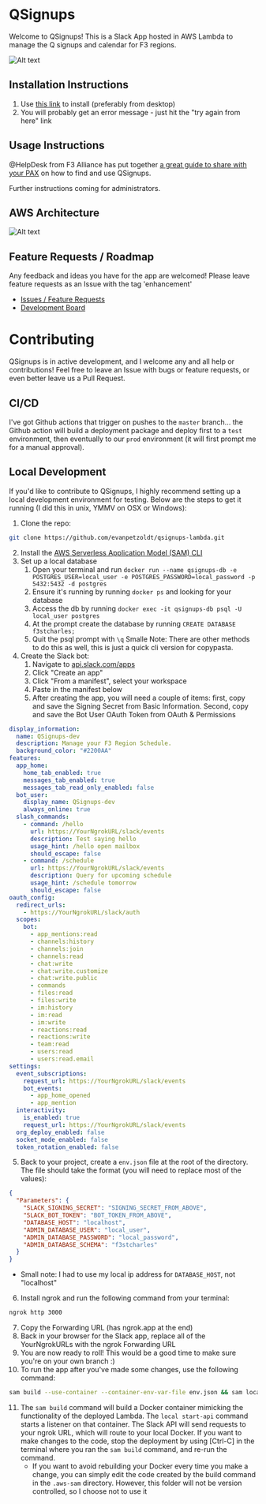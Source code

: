# QSignups

Welcome to QSignups! This is a Slack App hosted in AWS Lambda to manage the Q signups and calendar for F3 regions.

![Alt text](/screens/qsignups-logo.png?raw=true "QSignups Logo")

## Installation Instructions

1. Use [this link](https://slack.com/oauth/v2/authorize?client_id=3135457248691.3137775183364&scope=app_mentions:read,channels:history,channels:read,chat:write,chat:write.customize,chat:write.public,commands,files:write,im:history,im:write,team:read,users:read,users:read.email,channels:join,files:read,im:read,reactions:read,reactions:write&user_scope=) to install (preferably from desktop)
2. You will probably get an error message - just hit the "try again from here" link

## Usage Instructions

@HelpDesk from F3 Alliance has put together [a great guide to share with your PAX](https://docs.google.com/document/d/1TE63l7dOKy635kbbyRi9TbbeCSx2SISkmBwZIXoqLzk/edit) on how to find and use QSignups.

Further instructions coming for administrators.

## AWS Architecture

![Alt text](/screens/QSignups_Design_2022_06.PNG?raw=true "QSignups Design")

## Feature Requests / Roadmap

Any feedback and ideas you have for the app are welcomed! Please leave feature requests as an Issue with the tag 'enhancement'
- [Issues / Feature Requests](https://github.com/evanpetzoldt/qsignups-lambda/issues)
- [Development Board](https://github.com/users/evanpetzoldt/projects/1/views/1)

# Contributing

QSignups is in active development, and I welcome any and all help or contributions! Feel free to leave an Issue with bugs or feature requests, or even better leave us a Pull Request.

## CI/CD

I've got Github actions that trigger on pushes to the `master` branch... the Github action will build a deployment package and deploy first to a `test` environment, then eventually to our `prod` environment (it will first prompt me for a manual approval).

## Local Development

If you'd like to contribute to QSignups, I highly recommend setting up a local development environment for testing. Below are the steps to get it running (I did this in unix, YMMV on OSX or Windows):

1. Clone the repo:
```sh
git clone https://github.com/evanpetzoldt/qsignups-lambda.git
```
2. Install the [AWS Serverless Application Model (SAM) CLI](https://docs.aws.amazon.com/serverless-application-model/latest/developerguide/install-sam-cli.html)
3. Set up a local database 
    1. Open your terminal and run `docker run --name qsignups-db -e POSTGRES_USER=local_user -e POSTGRES_PASSWORD=local_password -p 5432:5432 -d postgres`
    2. Ensure it's running by running `docker ps` and looking for your database
    3. Access the db by running `docker exec -it qsignups-db psql -U local_user postgres`
    4. At the prompt create the database by running `CREATE DATABASE f3stcharles;`
    5. Quit the psql prompt with `\q`
  Smalle Note: There are other methods to do this as well, this is just a quick cli version for copypasta.
4. Create the Slack bot: 
    1. Navigate to [api.slack.com/apps](https://api.slack.com/apps)
    2. Click "Create an app"
    3. Click "From a manifest", select your workspace
    4. Paste in the manifest below
    5. After creating the app, you will need a couple of items: first, copy and save the Signing Secret from Basic Information. Second, copy and save the Bot User OAuth Token from OAuth & Permissions

```yaml
display_information:
  name: QSignups-dev
  description: Manage your F3 Region Schedule.
  background_color: "#2200AA"
features:
  app_home:
    home_tab_enabled: true
    messages_tab_enabled: true
    messages_tab_read_only_enabled: false
  bot_user:
    display_name: QSignups-dev
    always_online: true
  slash_commands:
    - command: /hello
      url: https://YourNgrokURL/slack/events
      description: Test saying hello
      usage_hint: /hello open mailbox
      should_escape: false
    - command: /schedule
      url: https://YourNgrokURL/slack/events
      description: Query for upcoming schedule
      usage_hint: /schedule tomorrow
      should_escape: false
oauth_config:
  redirect_urls:
    - https://YourNgrokURL/slack/auth
  scopes:
    bot:
      - app_mentions:read
      - channels:history
      - channels:join
      - channels:read
      - chat:write
      - chat:write.customize
      - chat:write.public
      - commands
      - files:read
      - files:write
      - im:history
      - im:read
      - im:write
      - reactions:read
      - reactions:write
      - team:read
      - users:read
      - users:read.email
settings:
  event_subscriptions:
    request_url: https://YourNgrokURL/slack/events
    bot_events:
      - app_home_opened
      - app_mention
  interactivity:
    is_enabled: true
    request_url: https://YourNgrokURL/slack/events
  org_deploy_enabled: false
  socket_mode_enabled: false
  token_rotation_enabled: false
```


5. Back to your project, create a `env.json` file at the root of the directory. The file should take the format (you will need to replace most of the values):
```json
{
  "Parameters": {
    "SLACK_SIGNING_SECRET": "SIGNING_SECRET_FROM_ABOVE",
    "SLACK_BOT_TOKEN": "BOT_TOKEN_FROM_ABOVE",
    "DATABASE_HOST": "localhost",
    "ADMIN_DATABASE_USER": "local_user",
    "ADMIN_DATABASE_PASSWORD": "local_password",
    "ADMIN_DATABASE_SCHEMA": "f3stcharles"
  }
}
```
  - Small note: I had to use my local ip address for `DATABASE_HOST`, not "localhost"
6. Install ngrok and run the following command from your terminal:
```sh
ngrok http 3000
```
7. Copy the Forwarding URL (has ngrok.app at the end)
8. Back in your browser for the Slack app, replace all of the YourNgrokURLs with the ngrok Forwarding URL
9. You are now ready to roll! This would be a good time to make sure you're on your own branch :)
10. To run the app after you've made some changes, use the following command:
```sh
sam build --use-container --container-env-var-file env.json && sam local start-api --env-vars env.json --warm-containers EAGER
```
11. The `sam build` command will build a Docker container mimicking the functionality of the deployed Lambda. The `local start-api` command starts a listener on that container. The Slack API will send requests to your ngrok URL, which will route to your local Docker. If you want to make changes to the code, stop the deployment by using [Ctrl-C] in the terminal where you ran the `sam build` command, and re-run the command.
    - If you want to avoid rebuilding your Docker every time you make a change, you can simply edit the code created by the build command in the `.aws-sam` directory. However, this folder will not be version controlled, so I choose not to use it